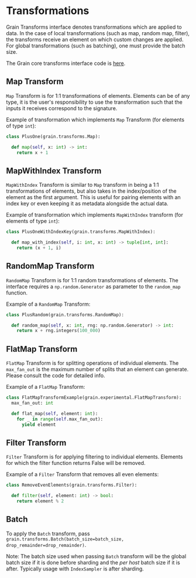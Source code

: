 # Transformations

Grain Transforms interface denotes transformations which are applied to data. In
the case of local transformations (such as map, random map, filter), the
transforms receive an element on which custom changes are applied. For global
transformations (such as batching), one must provide the batch size.

The Grain core transforms interface code is
[here](https://github.com/google/grain/tree/main/grain/_src/core/transforms.py).

## Map Transform

`Map` Transform is for 1:1 transformations of elements. Elements can be of any
type, it is the user's responsibility to use the transformation such that the
inputs it receives correspond to the signature.

Example of transformation which implements `Map` Transform (for elements of type
`int`):

```python
class PlusOne(grain.transforms.Map):

  def map(self, x: int) -> int:
    return x + 1
```

## MapWithIndex Transform

`MapWithIndex` Transform is similar to `Map` transform in being a 1:1
transformations of elements, but also takes in the index/position of the element
as the first argument. This is useful for pairing elements with an index key or
even keeping it as metadata alongside the actual data.

Example of transformation which implements `MapWithIndex` transform (for
elements of type `int`):

```python
class PlusOneWithIndexKey(grain.transforms.MapWithIndex):

  def map_with_index(self, i: int, x: int) -> tuple[int, int]:
    return (x + 1, i)
```

## RandomMap Transform

`RandomMap` Transform is for 1:1 random transformations of elements. The
interface requires a `np.random.Generator` as parameter to the `random_map`
function.

Example of a `RandomMap` Transform:

```python
class PlusRandom(grain.transforms.RandomMap):

  def random_map(self, x: int, rng: np.random.Generator) -> int:
    return x + rng.integers(100_000)
```

## FlatMap Transform

`FlatMap` Transform is for splitting operations of individual elements. The
`max_fan_out` is the maximum number of splits that an element can generate.
Please consult the code for detailed info.

Example of a `FlatMap` Transform:

```python
class FlatMapTransformExample(grain.experimental.FlatMapTransform):
  max_fan_out: int

  def flat_map(self, element: int):
    for _ in range(self.max_fan_out):
      yield element
```

## Filter Transform

`Filter` Transform is for applying filtering to individual elements. Elements
for which the filter function returns False will be removed.

Example of a `Filter` Transform that removes all even elements:

```python
class RemoveEvenElements(grain.transforms.Filter):

  def filter(self, element: int) -> bool:
    return element % 2
```

## Batch

To apply the `Batch` transform, pass
`grain.transforms.Batch(batch_size=batch_size, drop_remainder=drop_remainder)`.

Note: The batch size used when passing `Batch` transform will be the global
batch size if it is done before sharding and the *per host* batch size if it is
after. Typically usage with `IndexSampler` is after sharding.

